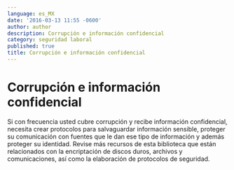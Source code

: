 ```yaml
---
language: es_MX
date: '2016-03-13 11:55 -0600'
author: author
description: Corrupción e información confidencial
category: seguridad laboral
published: true
title: Corrupción e información confidencial
---
```



# Corrupción e información confidencial

Si con frecuencia usted cubre corrupción y recibe información confidencial, necesita crear protocolos para salvaguardar información sensible, proteger su comunicación con fuentes que le dan ese tipo de información y además proteger su identidad. Revise más recursos de esta biblioteca que están relacionados con la encriptación de discos duros, archivos y comunicaciones, así como la elaboración de protocolos de seguridad.
